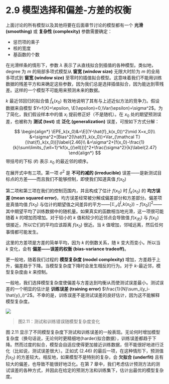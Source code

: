# 2.9 模型选择和偏差-方差的权衡

上面讨论的所有模型以及其他将要在后面章节讨论的模型都有一个 **光滑 (smoothing)** 或 **复杂性 (complexity)** 参数需要确定：

- 惩罚项的乘子
- 核的宽度
- 基函数的个数

在光滑样条的情形下，参数 $\lambda$ 表示了从直线拟合到插值的各种模型。类似地，degree 为 $m$ 的局部多项式模型从 **窗宽 (window size)** 无限大时阶为 $m$ 的全局多项式到 **窗宽 (window size)** 至零时的插值拟合模型。这意味着我们不能用训练数据的残差平方和来确定这些参数，因为我们总是选择插值拟合，因为能达到零残差。这样的一个模型不可能用来预测未来的数据。

$k$ 最近邻回归的拟合值 $\hat{f}_k(x_0)$ 有效地说明了其有与上述近似方法的竞争力。假设数据来自模型 $Y=f(X)+\epsilon, \E(\epsilon)=0,\Var(\epsilon)=\sigma^2$。为了简化，我们假设样本中的值 $x_i$ 提前修正好（不是随机）。在 $x_0$ 处的期望预测误差，也被称为 **测试 (test)** 或 **泛化 (generalization)** 误差，可按如下方式分解：

$$
\begin{align*}
\EPE_k(x_0)&=\E[(Y-\hat{f}_k(x_0))^2\mid X=x_0]\\
&=\sigma^2+[Bias^2(\hat{f}_k(x_0))+Var_{\mathcal T}(\hat{f}_k(x_0))]\label{2.46}\\
&=\sigma^2+[f(x_0)-\frac{1}{k}\sum\limits_{\ell=1}^kf(x_{(\ell)})]^2+\frac{\sigma^2}{k}\label{2.47}
\end{align*}
$$
带括号的下标 $(\ell)$ 表示 $x_0$ 的最近邻的顺序。

在展开式中有三项。第一项 $\sigma^2$ 是 **不可约减的 (irreducible)** 误差——是新测试目标点的方差——而且我们不能够控制，即使我们知道真值 $f(x_0)$

第二项和第三项在我们的控制范围内，并且构成了估计 $f(x_0)$ 时 $\hat f_k(x_0)$ 的 **均方误差 (mean squared error)**，均方误差经常被分解成偏差部分和方差部分。偏差项是真值均值 $f(x_0)$ 与估计的期望值之间差异的平方——$[\mathbb{E}_{\mathcal T}(\hat{f}\_k(x_0))-f(x_0)]^2$——其中期望平均了训练数据中的随机量。如果真实的函数相当地光滑，这一项很可能随着 $k$ 的增加而增加。对于较小的 $k$ 值和较少的近邻点会导致值 $f(x_{(\ell)})$ 与 $f(x_0)$ 很接近，所以它们的平均应该距离 $f(x_0)$ 很近。当 $k$ 值增加，邻域远离，然后任何事情都可能发生。

这里的方差项是方差的简单平均，因为 $k$ 的倒数关系，随 $k$ 变大而变小。所以当 $k$ 变化，会有 **偏差——误差的权衡 (bias-variance tradeoff)**。

更一般地，随着我们过程的 **模型复杂度 (model complexity)** 增加，方差趋于上升，偏差趋于下降。当模型复杂度下降时会发生相反的行为。对于 $k$-最近邻，模型复杂度由 $k$ 来控制。

一般地，我们选择模型复杂度使偏差与方差达到均衡从而使测试误差最小。测试误差的一个明显的估计是 **训练误差 (training error)** $\frac{1}{N}\sum_i(y_i-\hat{y}_i)^2$。不幸的是，训练误差不是测试误差的良好估计，因为这不能解释模型复杂度。

![](../img/02/fig2.11.png)

> 图2.11：测试和训练错误随模型复杂度变化

图 2.11 显示了不同模型复杂度下测试和训练误差的一般表现。无论何时增加模型复杂度（换句话说，无论何时更精细地(harder)拟合数据），训练误差都趋于下降。然而过度的拟合，模型会自适应使得更加接近训练数据，但不能很好地进行泛化（比如说，测试误差很大）。正如式 (2.46) 的最后一项，在这种情形下，预测值 $\hat{f}(x_0)$ 的方差较大。相反地，如果模型不是特别的复杂，会 **欠拟合 (underfit)** 且有较大的偏差，也导致不能很好地泛化。在第 7 章中，我们考虑估计预测方法的测试误差的各种方式，并因此在给定的预测方法和训练集下，估计出最优的模型复杂度。
